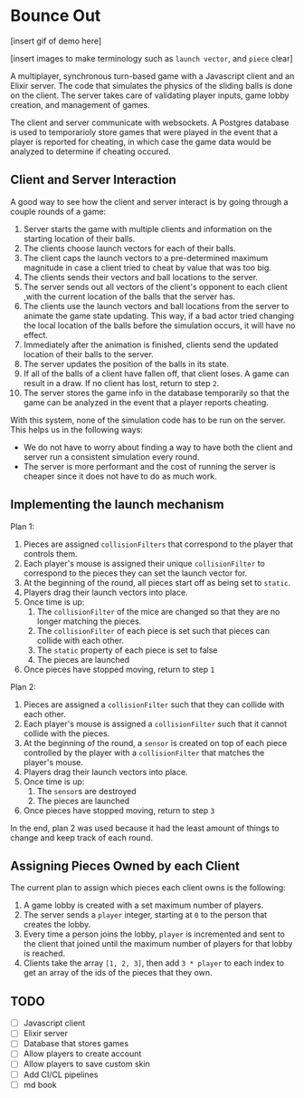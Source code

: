 # Bounce Out

[insert gif of demo here]

[insert images to make terminology such as `launch vector`, and `piece` clear]

A multiplayer, synchronous turn-based game with a Javascript client and an Elixir server.
The code that simulates the physics of the sliding balls is done on the client.
The server takes care of validating player inputs, game lobby creation, and management of games.

The client and server communicate with websockets. A Postgres database is used to temporarioly store games that were played in the event that a player is reported for cheating, in which case the game data would be analyzed to determine if cheating occured.

## Client and Server Interaction

A good way to see how the client and server interact is by going through a couple rounds of a game:

1. Server starts the game with multiple clients and information on the starting location of their balls.
2. The clients choose launch vectors for each of their balls.
3. The client caps the launch vectors to a pre-determined maximum magnitude in case a client tried to cheat by value that was too big.
4. The clients sends their vectors and ball locations to the server.
5. The server sends out all vectors of the client's opponent to each client ,with the current location of the balls that the server has.
6. The clients use the launch vectors and ball locations from the server to animate the game state updating.
   This way, if a bad actor tried changing the local location of the balls before the simulation occurs, it will have no effect.
7. Immediately after the animation is finished, clients send the updated location of their balls to the server.
8. The server updates the position of the balls in its state.
9. If all of the balls of a client have fallen off, that client loses. A game can result in a draw.
   If no client has lost, return to step `2`.
10. The server stores the game info in the database temporarily so that the game can be analyzed in the event that a player reports cheating.

With this system, none of the simulation code has to be run on the server. This helps us in the following ways:

- We do not have to worry about finding a way to have both the client and server run a consistent simulation every round.
- The server is more performant and the cost of running the server is cheaper since it does not have to do as much work.

## Implementing the launch mechanism

Plan 1:

1. Pieces are assigned `collisionFilters` that correspond to the player that controls them.
2. Each player's mouse is assigned their unique `collisionFilter` to correspond to the pieces they can set the launch vector for.
3. At the beginning of the round, all pieces start off as being set to `static`.
4. Players drag their launch vectors into place.
5. Once time is up:
    1. The `collisionFilter` of the mice are changed so that they are no longer matching the pieces.
    2. The `collisionFilter` of each piece is set such that pieces can collide with each other.
    3. The `static` property of each piece is set to false
    4. The pieces are launched
6. Once pieces have stopped moving, return to step `1`

Plan 2:

1. Pieces are assigned a `collisionFilter` such that they can collide with each other.
2. Each player's mouse is assigned a `collisionFilter` such that it cannot collide with the pieces.
3. At the beginning of the round, a `sensor` is created on top of each piece controlled by the player with a `collisionFilter` that matches the player's mouse.
4. Players drag their launch vectors into place.
5. Once time is up:
    1. The `sensor`s are destroyed
    2. The pieces are launched
6. Once pieces have stopped moving, return to step `3`

In the end, plan 2 was used because it had the least amount of things to change and keep track of each round.

## Assigning Pieces Owned by each Client

The current plan to assign which pieces each client owns is the following:

1. A game lobby is created with a set maximum number of players.
2. The server sends a `player` integer, starting at `0` to the person that creates the lobby.  
3. Every time a person joins the lobby, `player` is incremented and sent to the client that joined until the maximum number of players for that lobby is reached.
4. Clients take the array `[1, 2, 3]`, then add `3 * player` to each index to get an array of the ids of the pieces that they own.

## TODO

- [ ] Javascript client
- [ ] Elixir server
- [ ] Database that stores games
- [ ] Allow players to create account
- [ ] Allow players to save custom skin
- [ ] Add CI/CL pipelines
- [ ] md book
